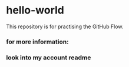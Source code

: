 # hello-world
This repository is for practising the GitHub Flow.

### for more information:
### look into my account readme 
